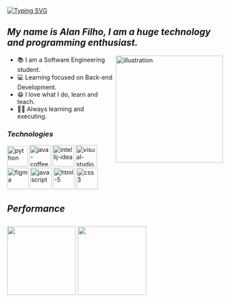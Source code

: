 [![Typing SVG](https://readme-typing-svg.demolab.com?font=Fira+Code&weight=600&size=25&pause=1000&color=e4bf7a&random=false&width=435&height=40&lines=Hey+Guys!👋)](https://git.io/typing-svg)

<div>
  
  _<h2 align="left">My name is Alan Filho, I am a huge technology and programming enthusiast.</h3>_

  <img align="right" src="https://github.com/oalleeN/oalleeN/assets/125782386/2adf30d8-62a5-4fa8-918e-3acdbf0a6aa9" height="250px" alt="illustration"/>
  
  <ul>
      <li>📚 I am a Software Engineering student.</li>
      <li>💻 Learning focused on Back-end Development.</li>
      <li>😁 I love what I do, learn and teach.</li>
      <li>🧑‍💻 Always learning and executing.</li>
  </ul>
</div>

<div>
  
  _<h3>Technologies</h3>_
  
  <div>
    <img width="48" height="48" src="https://img.icons8.com/dusk/512/python.png" alt="python"/>
    <img width="50" height="50" src="https://img.icons8.com/dusk/512/java-coffee-cup-logo.png" alt="java-coffee-cup-logo"/>
    <img width="50" height="50" src="https://img.icons8.com/plasticine/400/intellij-idea.png" alt="intellij-idea"/>
    <img width="50" height="50" src="https://img.icons8.com/dusk/512/visual-studio.png" alt="visual-studio"/>
    <img width="50" height="50" src="https://img.icons8.com/plasticine/400/figma.png" alt="figma"/>
    <img width="50" height="50" src="https://img.icons8.com/dusk/512/javascript.png" alt="javascript"/>
    <img width="50" height="50" src="https://img.icons8.com/plasticine/400/html-5.png" alt="html-5"/>
    <img width="50" height="50" src="https://img.icons8.com/plasticine/400/css3.png" alt="css3"/>
  </div>
</div>

_<h2>Performance</h2>_
<h2 align="left">
 <img height="160em" src="https://github-readme-stats.vercel.app/api?username=oalleeN&show_icons=true&theme=onedark&include_all_commits=true&count_private=true"/>
 <img height="160em" src="https://github-readme-stats.vercel.app/api/top-langs/?username=oalleeN&layout=compact&langs_count=6&theme=onedark"/>
</h2>

